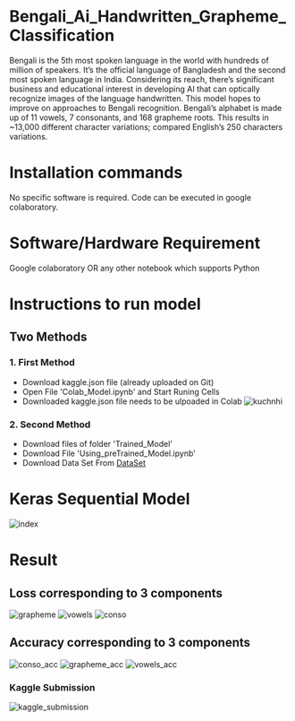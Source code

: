 # Bengali_Ai_Handwritten_Grapheme_Classification
Bengali is the 5th most spoken language in the world with hundreds of million of speakers. It’s the official language of Bangladesh and the second most spoken language in India. Considering its reach, there’s significant business and educational interest in developing AI that can optically recognize images of the language handwritten. This model hopes to improve on approaches to Bengali recognition. Bengali’s alphabet is made up of 11 vowels, 7 consonants, and 168 grapheme roots. This results in ~13,000 different character variations; compared English’s 250 characters variations.
# Installation commands
No specific software is required. Code can be executed in google colaboratory.
# Software/Hardware Requirement
Google colaboratory OR any other notebook which supports Python
# **Instructions to run model**
## Two Methods
### **1.  First Method**

- Download kaggle.json file (already uploaded on Git)
- Open File 'Colab_Model.ipynb' and Start Runing Cells 
- Downloaded kaggle.json file needs to be ulpoaded in Colab
![kuchnhi](https://user-images.githubusercontent.com/47919271/82045498-ce7cc680-96cc-11ea-81cd-0c043754f0b0.PNG)


### **2. Second Method** 

- Download files of folder 'Trained_Model' 
- Download File 'Using_preTrained_Model.ipynb'
- Download Data Set From <a href="https://www.kaggle.com/c/bengaliai-cv19/data" target="_blank">DataSet</a>

# **Keras Sequential Model**
![index](https://user-images.githubusercontent.com/47919271/82033946-1b57a180-96bb-11ea-9abe-890e2c05fc65.png)
# **Result**
## **Loss corresponding to 3 components**
![grapheme](https://user-images.githubusercontent.com/47919271/82035795-a9cd2280-96bd-11ea-9ebe-61de0a385649.PNG)
![vowels](https://user-images.githubusercontent.com/47919271/82035802-ab96e600-96bd-11ea-8e7e-14cc287d22b7.PNG)
![conso](https://user-images.githubusercontent.com/47919271/82035803-acc81300-96bd-11ea-8e3e-51dc9100bd0b.PNG)
## **Accuracy corresponding to 3 components**
![conso_acc](https://user-images.githubusercontent.com/47919271/82035242-e5b3b800-96bc-11ea-8903-319297bbf4b7.PNG)
![grapheme_acc](https://user-images.githubusercontent.com/47919271/82035252-e77d7b80-96bc-11ea-804d-f2cf35e1e9f2.PNG)
![vowels_acc](https://user-images.githubusercontent.com/47919271/82035262-e8aea880-96bc-11ea-97fe-537eea330356.PNG)
### **Kaggle Submission**
![kaggle_submission](https://user-images.githubusercontent.com/47919271/82035501-35927f00-96bd-11ea-90f7-afd3cefbc0f3.PNG)

